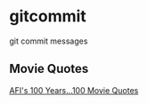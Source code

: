 # gitcommit
git commit messages


## Movie Quotes

[AFI's 100 Years...100 Movie Quotes](https://en.wikipedia.org/wiki/AFI%27s_100_Years...100_Movie_Quotes)
